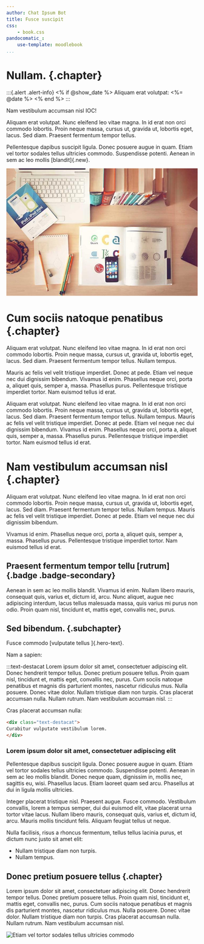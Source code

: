```yaml
---
author: Chat Ipsum Bot
title: Fusce suscipit
css:
    - book.css
pandocomatic_:
    use-template: moodlebook
...
```


<!-- Identify the headers and subheaders with .chapter and .subchapter classes -->
# Nullam.  {.chapter}

<!-- Example of how to embed data with ERB -->
:::{.alert .alert-info}
<% if @show_date %>
 Aliquam erat volutpat: <%= @date %>
<% end %>
:::

<!-- Rest of the whole document is a bunch of ipsum text for testing  the HTML output -->

Nam vestibulum accumsan nisl IOC!

Aliquam erat volutpat.  Nunc eleifend leo vitae magna.  In id erat non orci commodo lobortis.  Proin neque massa, cursus ut, gravida ut, lobortis eget, lacus.  Sed diam.  Praesent fermentum tempor tellus.

Pellentesque dapibus suscipit ligula.  Donec posuere augue in quam.  Etiam vel tortor sodales tellus ultricies commodo.  Suspendisse potenti.  Aenean in sem ac leo mollis [blandit]{.new}.

![Picture by Aleks Dorohovich, released under [Unplash License](https://unsplash.com/es/licencia). [Link](https://unsplash.com/es/fotos/nJdwUHmaY8A)](assets/img/20-720x480.jpg)

# Cum sociis natoque penatibus  {.chapter}

Aliquam erat volutpat.  Nunc eleifend leo vitae magna.  In id erat non orci commodo lobortis.  Proin neque massa, cursus ut, gravida ut, lobortis eget, lacus.  Sed diam.  Praesent fermentum tempor tellus.  Nullam tempus.

Mauris ac felis vel velit tristique imperdiet.  Donec at pede.  Etiam vel neque nec dui dignissim bibendum.  Vivamus id enim.  Phasellus neque orci, porta a, aliquet quis, semper a, massa.  Phasellus purus.  Pellentesque tristique imperdiet tortor.  Nam euismod tellus id erat.

Aliquam erat volutpat.  Nunc eleifend leo vitae magna.  In id erat non orci commodo lobortis.  Proin neque massa, cursus ut, gravida ut, lobortis eget, lacus.  Sed diam.  Praesent fermentum tempor tellus.  Nullam tempus.  Mauris ac felis vel velit tristique imperdiet.  Donec at pede.  Etiam vel neque nec dui dignissim bibendum.  Vivamus id enim.  Phasellus neque orci, porta a, aliquet quis, semper a, massa.  Phasellus purus.  Pellentesque tristique imperdiet tortor.  Nam euismod tellus id erat.

# Nam vestibulum accumsan nisl  {.chapter}

Aliquam erat volutpat.  Nunc eleifend leo vitae magna.  In id erat non orci commodo lobortis.  Proin neque massa, cursus ut, gravida ut, lobortis eget, lacus.  Sed diam.  Praesent fermentum tempor tellus.  Nullam tempus.  Mauris ac felis vel velit tristique imperdiet.  Donec at pede.  Etiam vel neque nec dui dignissim bibendum.

Vivamus id enim.  Phasellus neque orci, porta a, aliquet quis, semper a, massa.  Phasellus purus.  Pellentesque tristique imperdiet tortor.  Nam euismod tellus id erat.

## Praesent fermentum tempor tellu [rutrum]{.badge .badge-secondary}

Aenean in sem ac leo mollis blandit.  Vivamus id enim.  Nullam libero mauris, consequat quis, varius et, dictum id, arcu.  Nunc aliquet, augue nec adipiscing interdum, lacus tellus malesuada massa, quis varius mi purus non odio.  Proin quam nisl, tincidunt et, mattis eget, convallis nec, purus.

## Sed bibendum. {.subchapter}

Fusce commodo [vulputate tellus ]{.hero-text}.

Nam a sapien:

:::text-destacat
Lorem ipsum dolor sit amet, consectetuer adipiscing elit.  Donec hendrerit tempor tellus.  Donec pretium posuere tellus.  Proin quam nisl, tincidunt et, mattis eget, convallis nec, purus.  Cum sociis natoque penatibus et magnis dis parturient montes, nascetur ridiculus mus.  Nulla posuere.  Donec vitae dolor.  Nullam tristique diam non turpis.  Cras placerat accumsan nulla.  Nullam rutrum.  Nam vestibulum accumsan nisl.
:::

Cras placerat accumsan nulla:

```html
<div class="text-destacat">
Curabitur vulputate vestibulum lorem.
</div>
```

### Lorem ipsum dolor sit amet, consectetuer adipiscing elit

Pellentesque dapibus suscipit ligula.  Donec posuere augue in quam.  Etiam vel tortor sodales tellus ultricies commodo.  Suspendisse potenti.  Aenean in sem ac leo mollis blandit.  Donec neque quam, dignissim in, mollis nec, sagittis eu, wisi.  Phasellus lacus.  Etiam laoreet quam sed arcu.  Phasellus at dui in ligula mollis ultricies.

Integer placerat tristique nisl.  Praesent augue.  Fusce commodo.  Vestibulum convallis, lorem a tempus semper, dui dui euismod elit, vitae placerat urna tortor vitae lacus.  Nullam libero mauris, consequat quis, varius et, dictum id, arcu.  Mauris mollis tincidunt felis.  Aliquam feugiat tellus ut neque.

Nulla facilisis, risus a rhoncus fermentum, tellus tellus lacinia purus, et dictum nunc justo sit amet elit:

- Nullam tristique diam non turpis.
- Nullam tempus.

## Donec pretium posuere tellus {.chapter}

Lorem ipsum dolor sit amet, consectetuer adipiscing elit.  Donec hendrerit tempor tellus.  Donec pretium posuere tellus.  Proin quam nisl, tincidunt et, mattis eget, convallis nec, purus.  Cum sociis natoque penatibus et magnis dis parturient montes, nascetur ridiculus mus.  Nulla posuere.  Donec vitae dolor.  Nullam tristique diam non turpis.  Cras placerat accumsan nulla.  Nullam rutrum.  Nam vestibulum accumsan nisl.

![Etiam vel tortor sodales tellus ultricies commodo](https://picsum.photos/id/870/640/480?grayscale&blur=2)
